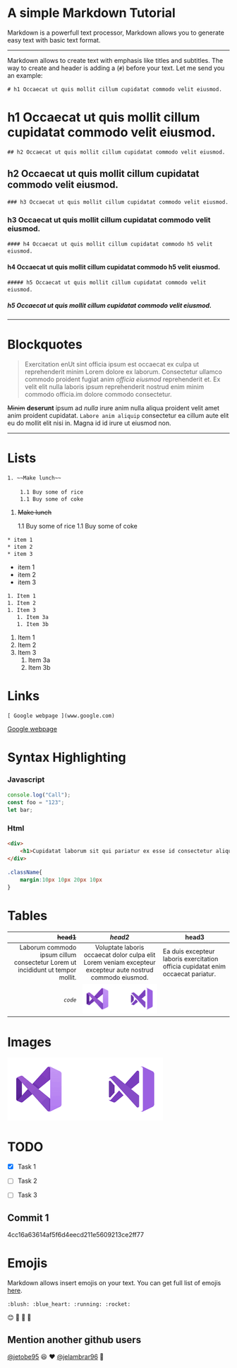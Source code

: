 # A simple Markdown Tutorial

Markdown is a powerfull text processor, Markdown allows you to generate easy text with basic text format.

------

<!-- Heading -->

Markdown allows to create text with emphasis like titles and subtitles. The way to create and header is adding a (`#`) before your text. Let me send you an example:

```plain
# h1 Occaecat ut quis mollit cillum cupidatat commodo velit eiusmod.
```

# h1 Occaecat ut quis mollit cillum cupidatat commodo velit eiusmod.

```plain
## h2 Occaecat ut quis mollit cillum cupidatat commodo velit eiusmod.
```

## h2 Occaecat ut quis mollit cillum cupidatat commodo velit eiusmod.

```plain
### h3 Occaecat ut quis mollit cillum cupidatat commodo velit eiusmod.
```

### h3 Occaecat ut quis mollit cillum cupidatat commodo velit eiusmod.

```plain
#### h4 Occaecat ut quis mollit cillum cupidatat commodo h5 velit eiusmod.
```

#### h4 Occaecat ut quis mollit cillum cupidatat commodo h5 velit eiusmod.

```plain
##### h5 Occaecat ut quis mollit cillum cupidatat commodo velit eiusmod.
```

##### h5 Occaecat ut quis mollit cillum cupidatat commodo velit eiusmod.

-----

<!-- Citas -->
# Blockquotes
> Exercitation enUt sint officia ipsum est occaecat ex culpa ut reprehenderit minim Lorem dolore ex laborum. Consectetur ullamco commodo proident fugiat anim _officia eiusmod_ reprehenderit et. Ex velit elit nulla laboris ipsum reprehenderit nostrud enim minim commodo officia.im dolore commodo consectetur.

~~Minim~~ **deserunt** ipsum ad _nulla_ irure anim nulla aliqua proident velit amet anim proident cupidatat. `Labore anim aliquip` consectetur ea cillum aute elit eu do mollit elit nisi in. Magna id id irure ut eiusmod non.

------

# Lists

```plain
1. ~~Make lunch~~

    1.1 Buy some of rice
    1.1 Buy some of coke
```

1. ~~Make lunch~~

    1.1 Buy some of rice
    1.1 Buy some of coke


```plain
* item 1
* item 2
* item 3
```

* item 1
* item 2
* item 3

```plain
1. Item 1
1. Item 2
1. Item 3
   1. Item 3a
   1. Item 3b
```

1. Item 1
1. Item 2
1. Item 3
   1. Item 3a
   1. Item 3b


# Links

```plain
[ Google webpage ](www.google.com)
```

[ Google webpage ](www.google.com)

# Syntax Highlighting

### Javascript

```javascript
console.log("Call");
const foo = "123";
let bar;
```
### Html

```html
<div>
    <h1>Cupidatat laborum sit qui pariatur ex esse id consectetur aliquip qui dolor occaecat.</h1>
</div>
```

```css
.className{
    margin:10px 10px 20px 10px
}
```

# Tables

|~~head1~~|_head2_|head3|
|---:|:---:|--------|
|Laborum commodo ipsum cillum consectetur Lorem ut incididunt ut tempor mollit.|Voluptate laboris occaecat dolor culpa elit Lorem veniam excepteur excepteur aute nostrud commodo eiusmod.|Ea duis excepteur laboris exercitation officia cupidatat enim occaecat pariatur.
|_`code`_|![Vscode][logo]

# Images
[logo]:vscode.png "Vscode logo"

![Vscode][logo]

<!-- GITHUB -->
# TODO 
* [x] Task 1

* [ ] Task 2

* [ ] Task 3

## Commit 1
4cc16a63614af5f6d4eecd211e5609213ce2ff77

# Emojis
Markdown allows insert emojis on your text. You can get full list of emojis [here](https://gist.github.com/rxaviers/7360908).

```plain
:blush: :blue_heart: :running: :rocket:
```
:blush: :blue_heart: :running: :rocket:



## Mention another github users
[@jetobe95](https://github.com/jetobe95) :satisfied: :heart:
[@jelambrar96](https://github.com/jelambrar96) :floppy_disk:


